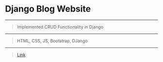 # Django Blog Website
---
> Implemented CRUD Functionality in Django
---
> HTML, CSS, JS, Bootstrap, DJango
---
> [Link](https://yuvi-django-blog.herokuapp.com/)
